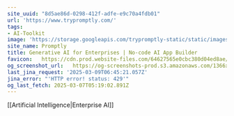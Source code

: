 ```yaml
---
site_uuid: "8d5ae86d-0298-412f-adfe-e9c70a4fdb01"
url: 'https://www.trypromptly.com/'
tags:
- AI-Toolkit
image: 'https://storage.googleapis.com/trypromptly-static/static/images/logo.png'
site_name: Promptly
title: Generative AI for Enterprises | No-code AI App Builder
favicon:   https://cdn.prod.website-files.com/64627565e0cbc380d04ed8ae/65413e72f8ba5f7593e33d4b_icon.png
og_screenshot_url:   https://og-screenshots-prod.s3.amazonaws.com/1366x768/80/false/4ba56372be3981392093ef700088e788fe7c630185dd3ea6f6b87ce967035f13.jpeg
last_jina_request: '2025-03-09T06:45:21.057Z'
jina_error: "'HTTP error! status: 429'"
og_last_fetch: 2025-03-07T05:19:02.891Z
---
```

[[Artificial Intelligence|Enterprise AI]]
